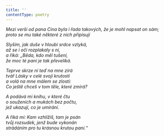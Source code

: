 ```yaml
---
title: ''
contentType: poetry
---
```


<section>

_Mezi verši od pana Cina byla i řada takových, že je mohl napsat on sám; proto se mu také některé z nich připisují_

</section>

<section>

_Slyším, jak duše v hloubi srdce vzlyká,  
až se i oči rozplakaly s ní,  
a říká: „Běda, kdo měl tušení,  
že moc té paní je tak převeliká._

_Teprve skrze ní teď na mne zírá  
tvář Lásky v celé svojí krutosti  
a volá na mne málem se zlostí:  
Co ještě chceš v tom těle, které zmírá?_

</section>

<section>

_A podává mi knihu, v které čtu  
o souženích a mukách bez počtu,  
jež ukazují, co je umírání._

</section>

<section>

_A říká mi: Kam vzhlížíš, tam je psán  
tvůj rozsudek, jenž bude vykonán  
strádáním pro tu krásnou krutou paní.“_

</section>
